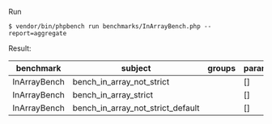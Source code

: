 Run 
```
$ vendor/bin/phpbench run benchmarks/InArrayBench.php --report=aggregate
```

Result: 

| benchmark    | subject                           | groups | params | revs  | its | mem_peak | best    | mean    | mode    | worst   | stdev   | rstdev | diff  |
|--------------|-----------------------------------|--------|--------|-------|-----|----------|---------|---------|---------|---------|---------|--------|-------|
| InArrayBench | bench_in_array_not_strict         |        | []     | 10000 | 10  | 779,872b | 0.325μs | 0.340μs | 0.330μs | 0.366μs | 0.015μs | 4.37%  | 1.05x |
| InArrayBench | bench_in_array_strict             |        | []     | 10000 | 10  | 779,864b | 0.419μs | 0.424μs | 0.422μs | 0.434μs | 0.004μs | 1.02%  | 1.31x |
| InArrayBench | bench_in_array_not_strict_default |        | []     | 10000 | 10  | 779,880b | 0.317μs | 0.324μs | 0.320μs | 0.346μs | 0.008μs | 2.62%  | 1.00x |

